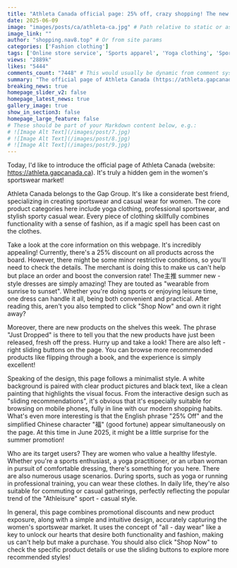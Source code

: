 ```yaml
---
title: "Athleta Canada official page: 25% off, crazy shopping! The new summer dresses offer "all-day wear" and are a must-have for women's sports and leisure!"
date: 2025-06-09
image: "images/posts/ca/athleta-ca.jpg" # Path relative to static or assets
image_link: ""
author: "shopping.nav8.top" # Or from site params
categories: ['Fashion clothing']
tags: ['Online store service', 'Sports apparel', 'Yoga clothing', 'Sportswear', 'Dresses']
views: "2889k"
likes: "5444"
comments_count: "7448" # This would usually be dynamic from comment system
summary: "The official page of Athleta Canada (https://athleta.gapcanada.ca) focuses on women's sportswear and belongs to the Gap Group. There is a 25% discount on the entire store, and new products such as summer dresses have been launched. The page is concise and suitable for mobile browsing. The target users are health - conscious women, and the products are suitable for various scenarios. It accurately captures the market through promotions and designs. Go and check it out by clicking "Shop Now"."
breaking_news: true   
homepage_slider_v2: false  
homepage_latest_news: true  
gallery_image: true  
show_in_section3: false
homepage_large_feature: false
# These should be part of your Markdown content below, e.g.:
# ![Image Alt Text](/images/post/7.jpg)
# ![Image Alt Text](/images/post/8.jpg)
# ![Image Alt Text](/images/post/9.jpg)
---
```


Today, I'd like to introduce the official page of Athleta Canada (website: https://athleta.gapcanada.ca). It's truly a hidden gem in the women's sportswear market!

Athleta Canada belongs to the Gap Group. It's like a considerate best friend, specializing in creating sportswear and casual wear for women. The core product categories here include yoga clothing, professional sportswear, and stylish sporty casual wear. Every piece of clothing skillfully combines functionality with a sense of fashion, as if a magic spell has been cast on the clothes.

Take a look at the core information on this webpage. It's incredibly appealing! Currently, there's a 25% discount on all products across the board. However, there might be some minor restrictive conditions, so you'll need to check the details. The merchant is doing this to make us can't help but place an order and boost the conversion rate! The主推 summer new - style dresses are simply amazing! They are touted as "wearable from sunrise to sunset". Whether you're doing sports or enjoying leisure time, one dress can handle it all, being both convenient and practical. After reading this, aren't you also tempted to click "Shop Now" and own it right away?

Moreover, there are new products on the shelves this week. The phrase "Just Dropped" is there to tell you that the new products have just been released, fresh off the press. Hurry up and take a look! There are also left - right sliding buttons on the page. You can browse more recommended products like flipping through a book, and the experience is simply excellent!

Speaking of the design, this page follows a minimalist style. A white background is paired with clear product pictures and black text, like a clean painting that highlights the visual focus. From the interactive design such as "sliding recommendations", it's obvious that it's especially suitable for browsing on mobile phones, fully in line with our modern shopping habits. What's even more interesting is that the English phrase "25% Off" and the simplified Chinese character "福" (good fortune) appear simultaneously on the page. At this time in June 2025, it might be a little surprise for the summer promotion!

Who are its target users? They are women who value a healthy lifestyle. Whether you're a sports enthusiast, a yoga practitioner, or an urban woman in pursuit of comfortable dressing, there's something for you here. There are also numerous usage scenarios. During sports, such as yoga or running in professional training, you can wear these clothes. In daily life, they're also suitable for commuting or casual gatherings, perfectly reflecting the popular trend of the "Athleisure" sport - casual style.

In general, this page combines promotional discounts and new product exposure, along with a simple and intuitive design, accurately capturing the women's sportswear market. It uses the concept of "all - day wear" like a key to unlock our hearts that desire both functionality and fashion, making us can't help but make a purchase. You should also click "Shop Now" to check the specific product details or use the sliding buttons to explore more recommended styles! 
